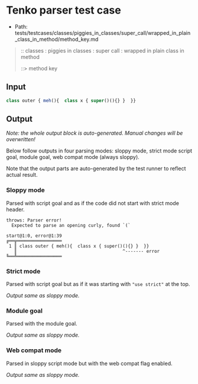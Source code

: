 # Tenko parser test case

- Path: tests/testcases/classes/piggies_in_classes/super_call/wrapped_in_plain_class_in_method/method_key.md

> :: classes : piggies in classes : super call : wrapped in plain class in method
>
> ::> method key

## Input

`````js
class outer { meh(){  class x { super()(){} }  }}
`````

## Output

_Note: the whole output block is auto-generated. Manual changes will be overwritten!_

Below follow outputs in four parsing modes: sloppy mode, strict mode script goal, module goal, web compat mode (always sloppy).

Note that the output parts are auto-generated by the test runner to reflect actual result.

### Sloppy mode

Parsed with script goal and as if the code did not start with strict mode header.

`````
throws: Parser error!
  Expected to parse an opening curly, found `(`

start@1:0, error@1:39
╔══╦═════════════════
 1 ║ class outer { meh(){  class x { super()(){} }  }}
   ║                                        ^------- error
╚══╩═════════════════

`````

### Strict mode

Parsed with script goal but as if it was starting with `"use strict"` at the top.

_Output same as sloppy mode._

### Module goal

Parsed with the module goal.

_Output same as sloppy mode._

### Web compat mode

Parsed in sloppy script mode but with the web compat flag enabled.

_Output same as sloppy mode._
